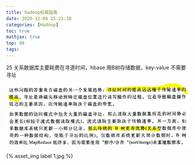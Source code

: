```yaml
---
title: hadoop权威指南
date: 2020-12-08 15:21:10
categories: [Hadoop]
toc: true
mathjax: true
top: 98
tags:
---
```


25 关系数据库主要耗费在寻道时间，hbase 用B树存储数据，key-value 不需要寻址

![](hadoop权威指南/1.jpg)

{% asset_img label 1.jpg %}

